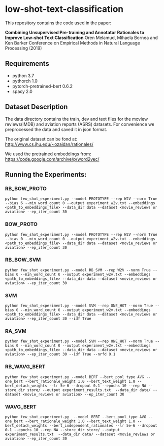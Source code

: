 # low-shot-text-classification
This repository contains the code used in the paper:

**Combining Unsupervised Pre-training and Annotator Rationales to Improve Low-shot Text Classification**
Oren Melamud, Mihaela Bornea and Ken Barker Conference on Empirical Methods in Natural Language Processing (2019)

## Requirements

* python 3.7  
* pythorch 1.0  
* pytorch-pretrained-bert 0.6.2  
* spacy 2.0  

## Dataset Description
The data directory contains the train, dev and text files for the moview reviews(IMDB)  and aviation reports (ASRS) datasets.
For convenience we preprocessed the data and saved it in json format.

The original dataset can be fond at:
http://www.cs.jhu.edu/~ozaidan/rationales/

We used the pretrained embeddings from: 
https://code.google.com/archive/p/word2vec/

## Running the Experiments:

### **RB_BOW_PROTO**

```
python few_shot_experiment.py --model PROTOTYPE --rep W2V --norm True --bias 6 --min_word_count 0 --output experiment_w2v.txt --embeddings <path_to_embeddings_file> --data_dir data --dataset <movie_reviews or aviation> --ep_iter_count 30
```

### **BOW_PROTO**

```
python few_shot_experiment.py --model PROTOTYPE --rep W2V --norm True --bias 0 --min_word_count 0 --output experiment_w2v.txt --embeddings <path_to_embeddings_file> --data_dir data --dataset <movie_reviews or aviation> --ep_iter_count 30
```

### **RB_BOW_SVM**

```
python few_shot_experiment.py --model RB_SVM --rep W2V --norm True --bias 0 --min_word_count 0 --output experiment_w2v.txt --embeddings <path_to_embeddings_file> --data_dir data --dataset <movie_reviews or aviation> --ep_iter_count 30
```

### **SVM**
 ```
 python few_shot_experiment.py --model SVM --rep ONE_HOT --norm True --bias 0 --min_word_count 0 --output experiment_w2v.txt --embeddings <path_to_embeddings_file> --data_dir data --dataset <movie_reviews or aviation> --ep_iter_count 30 --idf True
```

### **RA_SVM**

```
python few_shot_experiment.py --model SVM --rep ONE_HOT --norm True --bias 0 --min_word_count 0 --output experiment_w2v.txt --embeddings <path_to_embeddings_file> --data_dir data --dataset <movie_reviews or aviation> --ep_iter_count 30 --idf True --nrfd 0.1
```

### **RB_WAVG_BERT**

```
python few_shot_experiment.py --model BERT --bert_pool_type AVG --one_bert --bert_rationale_weight 1.0 --bert_text_weight 1.0 --bert_detach_weights --lr 5e-6 --dropout 0.1 --epochs 10 --rep NA --store_dir store/ --output experiment_results.txt  --data_dir data/ --dataset <movie_reviews or aviation> --ep_iter_count 30 
```

### **WAVG_BERT**
```
python few_shot_experiment.py  --model BERT --bert_pool_type AVG --one_bert --bert_rationale_weight 1.0 --bert_text_weight 1.0 --bert_detach_weights --bert_independent_rationales --lr 5e-6 --dropout 0.1 --epochs 10 --rep NA --store_dir store/ --output experiment_results.txt  --data_dir data/ --dataset <movie_reviews or aviation> --ep_iter_count 30
 ```